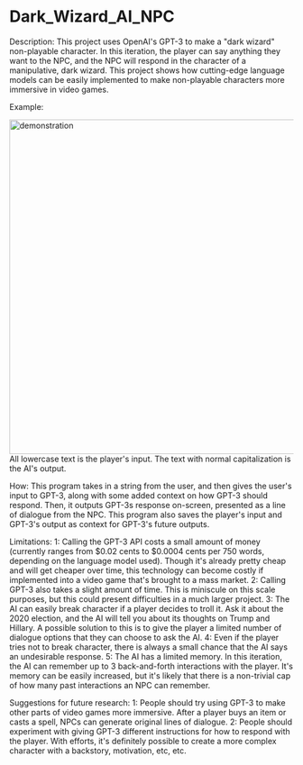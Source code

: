 # Dark_Wizard_AI_NPC

Description:
This project uses OpenAI's GPT-3 to make a "dark wizard" non-playable character. In this iteration, the player can say anything they want to the NPC, and the NPC will respond in the character of a manipulative, dark wizard. This project shows how cutting-edge language models can be easily implemented to make non-playable characters more immersive in video games.

Example:

<img width="594" alt="demonstration" src="https://user-images.githubusercontent.com/86581611/207442135-4423f571-ebb2-47c2-b852-590187eba7b4.png">
All lowercase text is the player's input. The text with normal capitalization is the AI's output. 

How:
This program takes in a string from the user, and then gives the user's input to GPT-3, along with some added context on how GPT-3 should respond. Then, it outputs GPT-3s response on-screen, presented as a line of dialogue from the NPC. This program also saves the player's input and GPT-3's output as context for GPT-3's future outputs. 

Limitations:
1: Calling the GPT-3 API costs a small amount of money (currently ranges from $0.02 cents to $0.0004 cents per 750 words, depending on the language model used). Though it's already pretty cheap and will get cheaper over time, this technology can become costly if implemented into a video game that's brought to a mass market.
2: Calling GPT-3 also takes a slight amount of time. This is miniscule on this scale purposes, but this could present difficulties in a much larger project.
3: The AI can easily break character if a player decides to troll it. Ask it about the 2020 election, and the AI will tell you about its thoughts on Trump and Hillary. A possible solution to this is to give the player a limited number of dialogue options that they can choose to ask the AI.
4: Even if the player tries not to break character, there is always a small chance that the AI says an undesirable response.
5: The AI has a limited memory. In this iteration, the AI can remember up to 3 back-and-forth interactions with the player. It's memory can be easily increased, but it's likely that there is a non-trivial cap of how many past interactions an NPC can remember.


Suggestions for future research:
1: People should try using GPT-3 to make other parts of video games more immersive. After a player buys an item or casts a spell, NPCs can generate original lines of dialogue.
2: People should experiment with giving GPT-3 different instructions for how to respond with the player. With efforts, it's definitely possible to create a more complex character with a backstory, motivation, etc, etc. 

